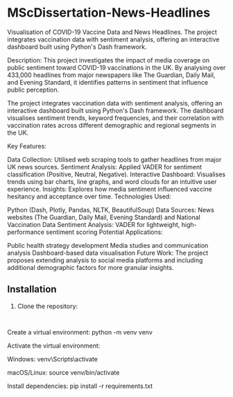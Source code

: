# MScDissertation-News-Headlines
Visualisation of COVID-19 Vaccine Data and News Headlines. The project integrates vaccination data with sentiment analysis, offering an interactive dashboard built using Python's Dash framework.

Description:
This project investigates the impact of media coverage on public sentiment toward COVID-19 vaccinations in the UK. By analysing over 433,000 headlines from major newspapers like The Guardian, Daily Mail, and Evening Standard, it identifies patterns in sentiment that influence public perception.

The project integrates vaccination data with sentiment analysis, offering an interactive dashboard built using Python's Dash framework. The dashboard visualises sentiment trends, keyword frequencies, and their correlation with vaccination rates across different demographic and regional segments in the UK.

Key Features:

Data Collection: Utilised web scraping tools to gather headlines from major UK news sources.
Sentiment Analysis: Applied VADER for sentiment classification (Positive, Neutral, Negative).
Interactive Dashboard: Visualises trends using bar charts, line graphs, and word clouds for an intuitive user experience.
Insights: Explores how media sentiment influenced vaccine hesitancy and acceptance over time.
Technologies Used:

Python (Dash, Plotly, Pandas, NLTK, BeautifulSoup)
Data Sources: News websites (The Guardian, Daily Mail, Evening Standard) and National Vaccination Data
Sentiment Analysis: VADER for lightweight, high-performance sentiment scoring
Potential Applications:

Public health strategy development
Media studies and communication analysis
Dashboard-based data visualisation
Future Work:
The project proposes extending analysis to social media platforms and including additional demographic factors for more granular insights.


## Installation
1. Clone the repository:
   ```bash git clone https://github.com/shrutiupkd/MScDissertation-News-Headlines.git
  
Create a virtual environment:
python -m venv venv

Activate the virtual environment:

Windows:
venv\Scripts\activate

macOS/Linux:
source venv/bin/activate

Install dependencies:
pip install -r requirements.txt
